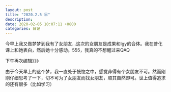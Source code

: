 ```yaml
---
layout: post
title: "2020.2.5 早"
description: 
date: 2020-02-05 10:07:11 +0800
categories: 日记
---
```


今早上我又做梦梦到我有了女朋友...这次的女朋友是成果和lgy的合体。我在普化课上和她表白，然后她十分感动。555，我真的不想醒过来QAQ

下午再次编辑》》》

由于今天早上的这个梦，我一直处于恍惚之中，感觉非得有个女朋友不可。然而刚刚仔细思考了一下，切不可为了女朋友而找女朋友，顺其自然即可。世上值得追求的还有很多（比如学习）